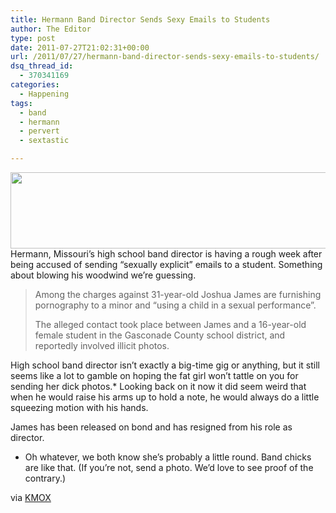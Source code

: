 ```yaml
---
title: Hermann Band Director Sends Sexy Emails to Students
author: The Editor
type: post
date: 2011-07-27T21:02:31+00:00
url: /2011/07/27/hermann-band-director-sends-sexy-emails-to-students/
dsq_thread_id:
  - 370341169
categories:
  - Happening
tags:
  - band
  - hermann
  - pervert
  - sextastic

---
```

[<img class="aligncenter size-full wp-image-10374" title="band_director_holds_boobs" src="http://media.punchingkitty.com/wordpress/2011/07/band_director_holds_boobs.jpeg" alt="" width="600" height="122" />][1]Hermann, Missouri&#8217;s high school band director is having a rough week after being accused of sending &#8220;sexually explicit&#8221; emails to a student. Something about blowing his woodwind we&#8217;re guessing.

> Among the charges against 31-year-old Joshua James are furnishing pornography to a minor and “using a child in a sexual performance”.
> 
> The alleged contact took place between James and a 16-year-old female student in the Gasconade County school district, and reportedly involved illicit photos.

High school band director isn&#8217;t exactly a big-time gig or anything, but it still seems like a lot to gamble on hoping the fat girl won&#8217;t tattle on you for sending her dick photos.* Looking back on it now it did seem weird that when he would raise his arms up to hold a note, he would always do a little squeezing motion with his hands.

James has been released on bond and has resigned from his role as director.

* Oh whatever, we both know she&#8217;s probably a little round. Band chicks are like that. (If you&#8217;re not, send a photo. We&#8217;d love to see proof of the contrary.)

via <a href="http://stlouis.cbslocal.com/2011/07/26/band-director-accused-of-sending-student-explicit-emails/" target="_blank">KMOX</a>

 [1]: http://media.punchingkitty.com/wordpress/2011/07/band_director_holds_boobs.jpeg